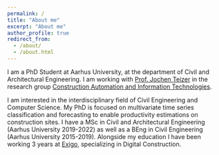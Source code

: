 ```yaml
---
permalink: /
title: "About me"
excerpt: "About me"
author_profile: true
redirect_from: 
  - /about/
  - /about.html
---
```


I am a PhD Student at Aarhus University, at the department of Civil and Architectural Engineering. I am working with [Prof. Jochen Teizer](https://pure.au.dk/portal/en/persons/jochen-teizer(27a5770e-e88c-4af1-aba5-65a69a740b6e).html) in the research group [Construction Automation and Information Technologies](https://cae.au.dk/en/research/key-areas-in-research-and-development/design-and-construction/construction-automation-and-information-technologies).

I am interested in the interdisciplinary field of Civil Engineering and Computer Science. My PhD is focused on multivariate time series classification and forecasting to enable productivity estimations on construction sites.
I have a MSc in Civil and Architectural Engineering (Aarhus University 2019-2022) as well as a BEng in Civil Engineering (Aarhus University 2015-2019). Alongside my education I have been working 3 years at [Exigo](https://exigoconsult.com/), specializing in Digital Construction.
